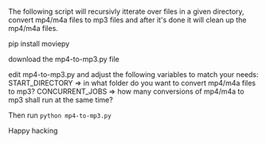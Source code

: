 The following script will recursivly itterate over files in a given directory, convert mp4/m4a files to mp3 files and after it's done it will clean up the mp4/m4a files.

pip install moviepy

download the mp4-to-mp3.py file

edit mp4-to-mp3.py and adjust the following variables to match your needs:
START_DIRECTORY => in what folder do you want to convert mp4/m4a files to mp3?
CONCURRENT_JOBS => how many conversions of mp4/m4a to mp3 shall run at the same time?

Then run
```python mp4-to-mp3.py```

Happy hacking
